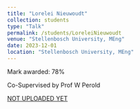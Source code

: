 ```yaml
---
title: "Lorelei Nieuwoudt"
collection: students
type: "Talk"
permalink: /students/LoreleiNieuwoudt
venue: "Stellenbosch University, MEng"
date: 2023-12-01
location: "Stellenbosch University, MEng"
---
```



Mark awarded: 78%

Co-Supervised by Prof W Perold

[NOT UPLOADED YET](https://scholar.sun.ac.za/items/88595d09-520d-4cfc-9fb1-880668ee6e4c)

